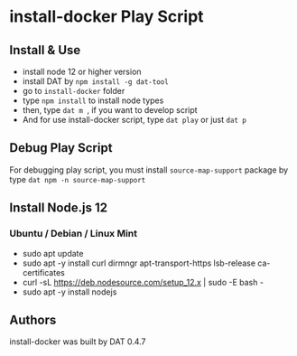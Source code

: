 # install-docker Play Script

## Install & Use
- install node 12 or higher version
- install DAT by `npm install -g dat-tool`
- go to `install-docker` folder
- type `npm install` to install node types
- then, type `dat m `, if you want to develop script
- And for use install-docker script, type `dat play` or just `dat p`

## Debug Play Script

For debugging play script, you must install `source-map-support` package by type `dat npm -n source-map-support`

## Install Node.js 12

### Ubuntu / Debian / Linux Mint
- sudo apt update
- sudo apt -y install curl dirmngr apt-transport-https lsb-release ca-certificates
- curl -sL https://deb.nodesource.com/setup_12.x | sudo -E bash -
- sudo apt -y install nodejs

## Authors
install-docker was built by DAT 0.4.7